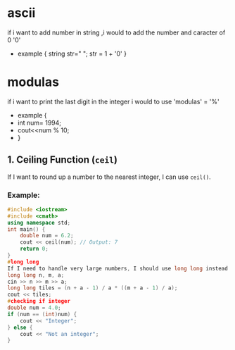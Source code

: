 # ascii 
if i want to add number in string ,i would to add the number and caracter of 0 '0'
- example {
string str=" ";
str = 1 + '0'
}
# modulas
if i want to print the last digit in the integer i would to use 'modulas' = '%'
- example {
- int num= 1994;
- cout<<num % 10;
- }

## 1. Ceiling Function (`ceil`)
If I want to round up a number to the nearest integer, I can use `ceil()`.  
### Example:
```cpp
#include <iostream>
#include <cmath>
using namespace std;
int main() {
    double num = 6.2;
    cout << ceil(num); // Output: 7
    return 0;
}
#long long
If I need to handle very large numbers, I should use long long instead of int to avoid overflow.
long long n, m, a;
cin >> n >> m >> a;
long long tiles = (n + a - 1) / a * ((m + a - 1) / a);
cout << tiles;
#checking if integer
double num = 4.0;
if (num == (int)num) {
    cout << "Integer";
} else {
    cout << "Not an integer";
}


